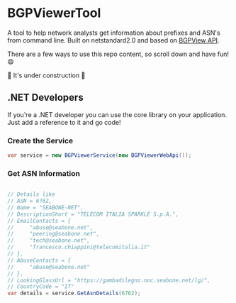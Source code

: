 # BGPViewerTool

A tool to help network analysts get information about prefixes and ASN's from command line. Built on netstandard2.0 and based on [BGPView API](https://bgpview.docs.apiary.io/#reference).

There are a few ways to use this repo content, so scroll down and have fun! :smile:

:construction: It's under construction :construction:

## .NET Developers
If you're a .NET developer you can use the core library on your application. Just add a reference to it and go code!

### Create the Service
```c#
var service = new BGPViewerService(new BGPViewerWebApi());
```

### Get ASN Information
```c#

// Details like
// ASN = 6762,
// Name = "SEABONE-NET",
// DescriptionShort = "TELECOM ITALIA SPARKLE S.p.A.",
// EmailContacts = {
//     "abuse@seabone.net",
//     "peering@seabone.net",
//     "tech@seabone.net",
//     "francesco.chiappini@telecomitalia.it"
// },
// AbuseContacts = {
//     "abuse@seabone.net"
// },
// LookingGlassUrl = "https://gambadilegno.noc.seabone.net/lg/",
// CountryCode = "IT"
var details = service.GetAsnDetails(6762);

```

